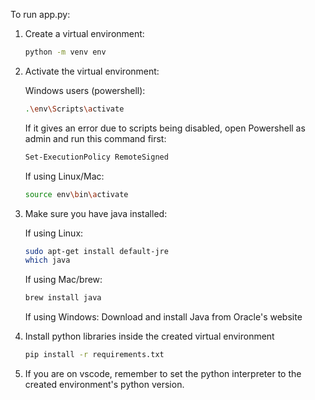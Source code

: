 To run app.py:

1. Create a virtual environment:

    ````sh
    python -m venv env
    ````

2. Activate the virtual environment:

    Windows users (powershell):

    ```sh
    .\env\Scripts\activate
    ```

    If it gives an error due to scripts being disabled, open Powershell as admin and run this command first:

    ```sh
    Set-ExecutionPolicy RemoteSigned
    ```

    If using Linux/Mac:

    ```sh
    source env\bin\activate
    ```

3. Make sure you have java installed:

    If using Linux:

    ```sh
    sudo apt-get install default-jre
    which java
    ```

    If using Mac/brew:

    ```sh
    brew install java
    ```

    If using Windows: Download and install Java from Oracle's website

4. Install python libraries inside the created virtual environment

    ```sh
    pip install -r requirements.txt
    ```

5. If you are on vscode, remember to set the python interpreter to the created environment's python version.

